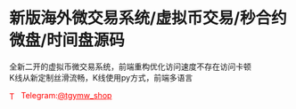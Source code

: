 # 新版海外微交易系统/虚拟币交易/秒合约微盘/时间盘源码

全新二开的虚拟币微交易系统，前端重构优化访问速度不存在访问卡顿<br>K线从新定制丝滑流畅，K线使用py方式，前端多语言<br>




<p style="color: red;"><img src="https://cdn-icons-png.flaticon.com/512/2111/2111646.png" alt="Telegram Icon" style="width: 16px; vertical-align: middle; margin-right: 5px;">Telegram:<a href="https://t.me/tgymw_shop" style="color: red;">@tgymw_shop</a></p>
